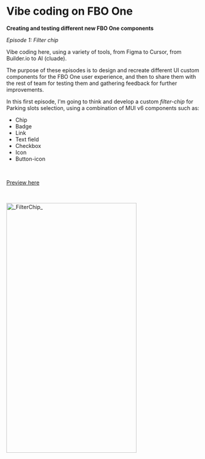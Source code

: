 # Vibe coding on FBO One

**Creating and testing different new FBO One components**

_Episode 1: Filter chip_

Vibe coding here, using a variety of tools, from Figma to Cursor, from Builder.io to AI (cluade).

The purpose of these episodes is to design and recreate different UI custom components for the FBO One user experience, and then to share them with the rest of team for testing them and gathering feedback for further improvements.<br/>

In this first episode, I'm going to think and develop a custom _filter-chip_ for Parking slots selection, using a combination of MUI v6 components such as: <br/>

- Chip
- Badge
- Link
- Text field
- Checkbox
- Icon
- Button-icon

&nbsp;

[Preview here](https://4f7044d2448a418baf71d1e9af803ee1-orbit-forge.projects.builder.my) <br/>

&nbsp;

<img width="340" height="654" alt="_FilterChip_" src="https://github.com/user-attachments/assets/aff859da-6abb-4cf9-a026-30fd9e1da36b" /> <br/>

&nbsp;
